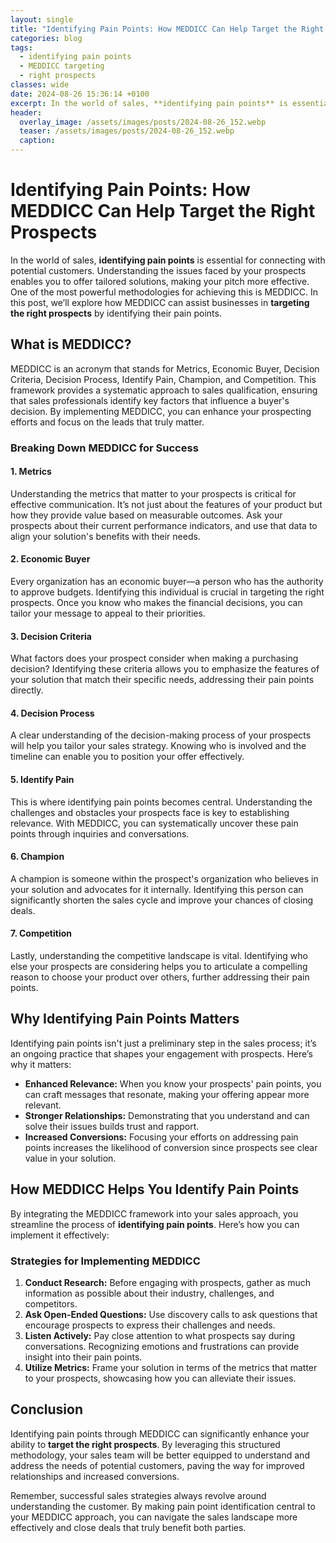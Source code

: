 ```yaml
---
layout: single
title: "Identifying Pain Points: How MEDDICC Can Help Target the Right Prospects"
categories: blog
tags:
  - identifying pain points
  - MEDDICC targeting
  - right prospects
classes: wide
date: 2024-08-26 15:36:14 +0100
excerpt: In the world of sales, **identifying pain points** is essential for connecting with potential customers. Understanding the issues faced by your prospects en...
header:
  overlay_image: /assets/images/posts/2024-08-26_152.webp
  teaser: /assets/images/posts/2024-08-26_152.webp
  caption: 
---
```

  
# Identifying Pain Points: How MEDDICC Can Help Target the Right Prospects

In the world of sales, **identifying pain points** is essential for connecting with potential customers. Understanding the issues faced by your prospects enables you to offer tailored solutions, making your pitch more effective. One of the most powerful methodologies for achieving this is MEDDICC. In this post, we’ll explore how MEDDICC can assist businesses in **targeting the right prospects** by identifying their pain points. 

## What is MEDDICC?

MEDDICC is an acronym that stands for Metrics, Economic Buyer, Decision Criteria, Decision Process, Identify Pain, Champion, and Competition. This framework provides a systematic approach to sales qualification, ensuring that sales professionals identify key factors that influence a buyer's decision. By implementing MEDDICC, you can enhance your prospecting efforts and focus on the leads that truly matter.

### Breaking Down MEDDICC for Success

#### 1. **Metrics**
Understanding the metrics that matter to your prospects is critical for effective communication. It’s not just about the features of your product but how they provide value based on measurable outcomes. Ask your prospects about their current performance indicators, and use that data to align your solution's benefits with their needs.

#### 2. **Economic Buyer**
Every organization has an economic buyer—a person who has the authority to approve budgets. Identifying this individual is crucial in targeting the right prospects. Once you know who makes the financial decisions, you can tailor your message to appeal to their priorities.

#### 3. **Decision Criteria**
What factors does your prospect consider when making a purchasing decision? Identifying these criteria allows you to emphasize the features of your solution that match their specific needs, addressing their pain points directly.

#### 4. **Decision Process**
A clear understanding of the decision-making process of your prospects will help you tailor your sales strategy. Knowing who is involved and the timeline can enable you to position your offer effectively.

#### 5. **Identify Pain**
This is where identifying pain points becomes central. Understanding the challenges and obstacles your prospects face is key to establishing relevance. With MEDDICC, you can systematically uncover these pain points through inquiries and conversations.

#### 6. **Champion**
A champion is someone within the prospect's organization who believes in your solution and advocates for it internally. Identifying this person can significantly shorten the sales cycle and improve your chances of closing deals.

#### 7. **Competition**
Lastly, understanding the competitive landscape is vital. Identifying who else your prospects are considering helps you to articulate a compelling reason to choose your product over others, further addressing their pain points.

## Why Identifying Pain Points Matters

Identifying pain points isn't just a preliminary step in the sales process; it’s an ongoing practice that shapes your engagement with prospects. Here’s why it matters:

- **Enhanced Relevance:** When you know your prospects' pain points, you can craft messages that resonate, making your offering appear more relevant.
- **Stronger Relationships:** Demonstrating that you understand and can solve their issues builds trust and rapport.
- **Increased Conversions:** Focusing your efforts on addressing pain points increases the likelihood of conversion since prospects see clear value in your solution.

## How MEDDICC Helps You Identify Pain Points

By integrating the MEDDICC framework into your sales approach, you streamline the process of **identifying pain points**. Here’s how you can implement it effectively:

### Strategies for Implementing MEDDICC

1. **Conduct Research:** Before engaging with prospects, gather as much information as possible about their industry, challenges, and competitors.
2. **Ask Open-Ended Questions:** Use discovery calls to ask questions that encourage prospects to express their challenges and needs.
3. **Listen Actively:** Pay close attention to what prospects say during conversations. Recognizing emotions and frustrations can provide insight into their pain points.
4. **Utilize Metrics:** Frame your solution in terms of the metrics that matter to your prospects, showcasing how you can alleviate their issues.

## Conclusion

Identifying pain points through MEDDICC can significantly enhance your ability to **target the right prospects**. By leveraging this structured methodology, your sales team will be better equipped to understand and address the needs of potential customers, paving the way for improved relationships and increased conversions.

Remember, successful sales strategies always revolve around understanding the customer. By making pain point identification central to your MEDDICC approach, you can navigate the sales landscape more effectively and close deals that truly benefit both parties.